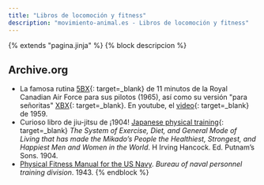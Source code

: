```yaml
---
title: "Libros de locomoción y fitness"
description: "movimiento-animal.es - Libros de locomoción y fitness"
---
```

{% extends "pagina.jinja" %}
{% block descripcion %}
## Archive.org

- La famosa rutina [5BX](/varios/libros/5bx-plan.pdf){: target=_blank} de 11 minutos de la Royal Canadian Air Force para sus pilotos (1965), así como su versión "para señoritas" [XBX](/varios/libros/xbx-plan.pdf){: target=_blank}. En youtube, el [video](https://www.youtube.com/watch?v=NMGQzMjeO1k){: target=_blank} de 1959.
- Curioso libro de jiu-jitsu de ¡1904! [Japanese physical training](/varios/libros/japanese_physical_training.pdf){: target=_blank} *The System of Exercise, Diet, and General Mode of Living that has made the Mikado’s People the Healthiest, Strongest, and Happiest Men and Women in the World*. H Irving Hancock. Ed. Putnam’s Sons. 1904.
- [Physical Fitness Manual for the US Navy](/varios/libros/PhysicalFitnessNavy1943.pdf). *Bureau of naval personnel training division*. 1943.
{% endblock %}